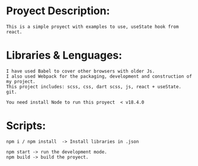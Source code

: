 
# Proyect Description:

    This is a simple proyect with examples to use, useState hook from react.

# Libraries & Lenguages:

    I have used Babel to cover other browsers with older Js.
    I also used Webpack for the packaging, development and construction of my project.
    This project includes: scss, css, dart scss, js, react + useState. git.

    You need install Node to run this proyect  < v18.4.0

# Scripts:

    npm i / npm install  -> Install libraries in .json
    
    npm start -> run the development mode.
    npm build -> build the proyect.